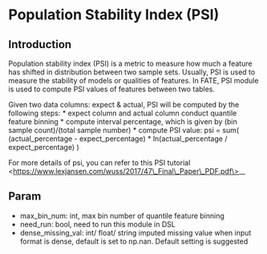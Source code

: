 # Population Stability Index (PSI)

## Introduction

Population stability index (PSI) is a metric to measure how much a
feature has shifted in distribution between two sample sets. Usually,
PSI is used to measure the stability of models or qualities of features.
In FATE, PSI module is used to compute PSI values of features between
two tables.

Given two data columns: expect & actual, PSI will be computed by the
following steps: \* expect column and actual column conduct quantile
feature binning \* compute interval percentage, which is given by (bin
sample count)/(total sample number) \* compute PSI value: psi = sum(
(actual\_percentage - expect\_percentage) \* ln(actual\_percentage /
expect\_percentage) )

For more details of psi, you can refer to this
<span class="title-ref">PSI tutorial
\<https://www.lexjansen.com/wuss/2017/47\_Final\_Paper\_PDF.pdf\></span>\_\_

## Param

  - max\_bin\_num: int, max bin number of quantile feature binning
  - need\_run: bool, need to run this module in DSL
  - dense\_missing\_val: int/ float/ string imputed missing value when
    input format is dense, default is set to np.nan. Default setting is
    suggested

<!-- mkdocs
## Examples

{ % include-examples "psi" %}
-->

